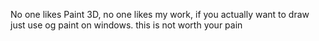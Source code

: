 No one likes Paint 3D, no one likes my work, if you actually want to draw just use og paint on windows. this is not worth your pain
